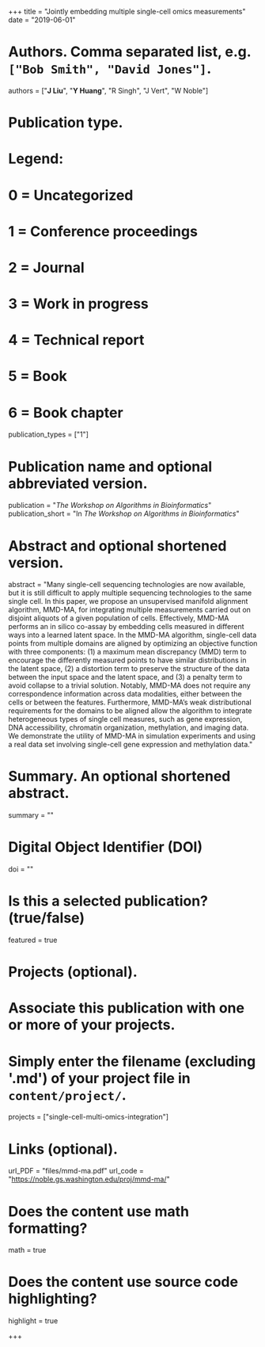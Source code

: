 +++
title = "Jointly embedding multiple single-cell omics measurements"
date = "2019-06-01"

# Authors. Comma separated list, e.g. `["Bob Smith", "David Jones"]`.
authors = ["__J Liu__", "__Y Huang__", "R Singh", "J Vert", "W Noble"]

# Publication type.
# Legend:
# 0 = Uncategorized
# 1 = Conference proceedings
# 2 = Journal
# 3 = Work in progress
# 4 = Technical report
# 5 = Book
# 6 = Book chapter
publication_types = ["1"]

# Publication name and optional abbreviated version.
publication = "*The Workshop on Algorithms in Bioinformatics*"
publication_short = "In *The Workshop on Algorithms in Bioinformatics*"

# Abstract and optional shortened version.
abstract = "Many single-cell sequencing technologies are now available, but it is still difficult to apply multiple sequencing technologies to the same single cell. In this paper, we propose an unsupervised manifold alignment algorithm, MMD-MA, for integrating multiple measurements carried out on disjoint aliquots of a given population of cells. Effectively, MMD-MA performs an in silico co-assay by embedding cells measured in different ways into a learned latent space. In the MMD-MA algorithm, single-cell data points from multiple domains are aligned by optimizing an objective function with three components: (1) a maximum mean discrepancy (MMD) term to encourage the differently measured points to have similar distributions in the latent space, (2) a distortion term to preserve the structure of the data between the input space and the latent space, and (3) a penalty term to avoid collapse to a trivial solution. Notably, MMD-MA does not require any correspondence information across data modalities, either between the cells or between the features. Furthermore, MMD-MA’s weak distributional requirements for the domains to be aligned allow the algorithm to integrate heterogeneous types of single cell measures, such as gene expression, DNA accessibility, chromatin organization, methylation, and imaging data. We demonstrate the utility of MMD-MA in simulation experiments and using a real data set involving single-cell gene expression and methylation data."

# Summary. An optional shortened abstract.
summary = ""

# Digital Object Identifier (DOI)
doi = ""

# Is this a selected publication? (true/false)
featured = true

# Projects (optional).
#   Associate this publication with one or more of your projects.
#   Simply enter the filename (excluding '.md') of your project file in `content/project/`.
projects = ["single-cell-multi-omics-integration"]

# Links (optional).
url_PDF = "files/mmd-ma.pdf"
url_code = "https://noble.gs.washington.edu/proj/mmd-ma/"


# Does the content use math formatting?
math = true

# Does the content use source code highlighting?
highlight = true

+++

